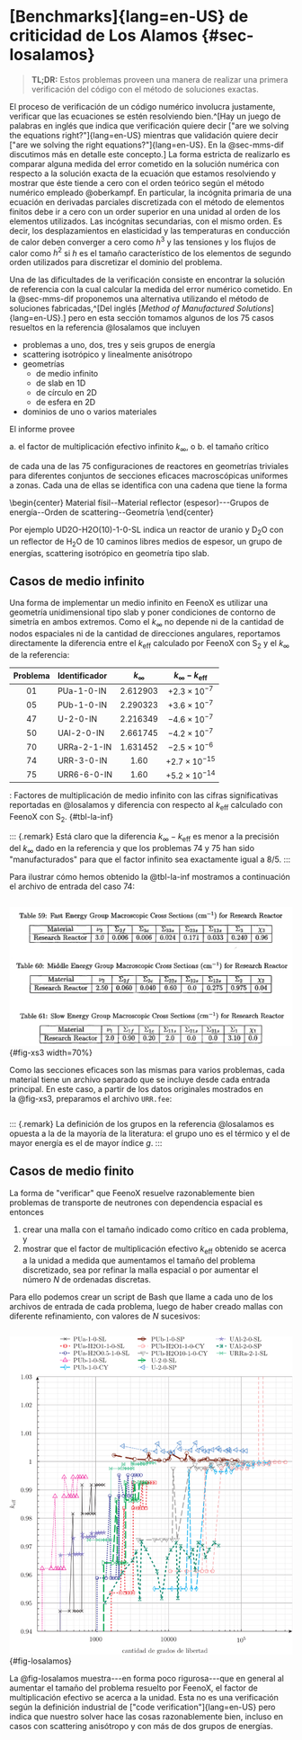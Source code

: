 # [Benchmarks]{lang=en-US} de criticidad de Los Alamos {#sec-losalamos}

> **TL;DR:** Estos problemas proveen una manera de realizar una primera verificación del código con el método de soluciones exactas.

El proceso de verificación de un código numérico involucra justamente, verificar que las ecuaciones se estén resolviendo bien.^[Hay un juego de palabras en inglés que indica que verificación quiere decir ["are we solving the equations right?"]{lang=en-US} mientras que validación quiere decir ["are we solving the right equations?"]{lang=en-US}. En la @sec-mms-dif discutimos más en detalle este concepto.]
La forma estricta de realizarlo es comparar alguna medida del error cometido en la solución numérica con respecto a la solución exacta de la ecuación que estamos resolviendo y mostrar que éste tiende a cero con el orden teórico según el método numérico empleado @oberkampf.
En particular, la incógnita primaria de una ecuación en derivadas parciales discretizada con el método de elementos finitos debe ir a cero con un order superior en una unidad al orden de los elementos utilizados. Las incógnitas secundarias, con el mismo orden.
Es decir, los desplazamientos en elasticidad y las temperaturas en conducción de calor deben converger a cero como $h^3$ y las tensiones y los flujos de calor como $h^2$ si $h$ es el tamaño característico de los elementos de segundo orden utilizados para discretizar el dominio del problema.

Una de las dificultades de la verificación consiste en encontrar la solución de referencia con la cual calcular la medida del error numérico cometido. En la @sec-mms-dif proponemos una alternativa utilizando el método de soluciones fabricadas,^[Del inglés [_Method of Manufactured Solutions_]{lang=en-US}.] pero en esta sección tomamos algunos de los 75 casos resueltos en la referencia @losalamos que incluyen


 * problemas a uno, dos, tres y seis grupos de energía
 * scattering isotrópico y linealmente anisótropo
 * geometrías
   - de medio infinito
   - de slab en 1D
   - de círculo en 2D
   - de esfera en 2D
 * dominios de uno o varios materiales

El informe provee

 a. el factor de multiplicación efectivo infinito $k_\infty$, o
 b. el tamaño crítico
 
de cada una de las 75 configuraciones de reactores en geometrías triviales para diferentes conjuntos de secciones eficaces macroscópicas uniformes a zonas. Cada una de ellas se identifica con una cadena que tiene la forma

\begin{center}
Material físil--Material reflector (espesor)---Grupos de energía--Orden de scattering--Geometría
\end{center}

Por ejemplo UD2O-H2O(10)-1-0-SL indica un reactor de uranio y D$_2$O con un reflector de H$_2$O de 10 caminos libres medios de espesor, un grupo de energías, scattering isotrópico en geometría tipo slab.




## Casos de medio infinito

Una forma de implementar un medio infinito en FeenoX es utilizar una geometría unidimensional tipo slab y poner condiciones de contorno de simetría en ambos extremos. Como el $k_\infty$ no depende ni de la cantidad de nodos espaciales ni de la cantidad de direcciones angulares, reportamos directamente la diferencia entre el $k_\text{eff}$ calculado por FeenoX con S$_2$ y el $k_\infty$ de la referencia:

Problema | Identificador                             | $k_\infty$               |  $k_\infty - k_\text{eff}$
:-------:|:------------------------------------------|:------------------------:|:------------------------:
 01      | PUa-1-0-IN                                |    2.612903              |   $+2.3 \times 10^{-7}$
 05      | PUb-1-0-IN                                |    2.290323              |   $+3.6 \times 10^{-7}$
 47      | U-2-0-IN                                  |    2.216349              |   $-4.6 \times 10^{-7}$
 50      | UAl-2-0-IN                                |    2.661745              |   $-4.2 \times 10^{-7}$
 70      | URRa-2-1-IN                               |    1.631452              |   $-2.5 \times 10^{-6}$
 74      | URR-3-0-IN                                |    1.60                  |   $+2.7 \times 10^{-15}$
 75      | URR6-6-0-IN                               |    1.60                  |   $+5.2 \times 10^{-14}$

: Factores de multiplicación de medio infinito con las cifras significativas reportadas en @losalamos y diferencia con respecto al $k_\text{eff}$ calculado con FeenoX con S$_2$. {#tbl-la-inf}
         
::: {.remark}
Está claro que la diferencia $k_\infty - k_\text{eff}$ es menor a la precisión del $k_\infty$ dado en la referencia y que los problemas 74 y 75 han sido "manufacturados" para que el factor infinito sea exactamente igual a 8/5.
:::

Para ilustrar cómo hemos obtenido la @tbl-la-inf mostramos a continuación el archivo de entrada del caso 74:

```{.feenox include="la-p74-URR-3-0-IN.fee"}
```

![Secciones eficaces macroscópicas a tres grupos del material URR @losalamos.](xs3.png){#fig-xs3 width=70%}

Como las secciones eficaces son las mismas para varios problemas, cada material tiene un archivo separado que se incluye desde cada entrada principal. En este caso, a partir de los datos originales mostrados en la @fig-xs3, preparamos el archivo `URR.fee`:


```{.feenox include="URR.fee"}
```

::: {.remark}
La definición de los grupos en la referencia @losalamos es opuesta a la de la mayoría de la literatura: el grupo uno es el térmico y el de mayor energía es el de mayor índice $g$.
:::
 
## Casos de medio finito

La forma de "verificar" que FeenoX resuelve razonablemente bien problemas de transporte de neutrones con dependencia espacial es entonces

 1. crear una malla con el tamaño indicado como crítico en cada problema, y
 2. mostrar que el factor de multiplicación efectivo $k_\text{eff}$ obtenido se acerca a la unidad a medida que aumentamos el tamaño del problema discretizado, sea por refinar la malla espacial o por aumentar el número $N$ de ordenadas discretas. 

Para ello podemos crear un script de Bash que llame a cada uno de los archivos de entrada de cada problema, luego de haber creado mallas con diferente refinamiento, con valores de $N$ sucesivos:

```{.bash include="losalamos.sh"}
```

![Factor de multiplicación vs. cantidad de grados de libertad para 13 de los 75 problemas de @losalamos. A medida que aumentamos el tamaño del problema (sea por refinamiento de malla o por incrementar $N$) el $k_\text{eff}$ se acerca a la unidad.](losalamos.svg){#fig-losalamos}

La @fig-losalamos muestra---en forma poco rigurosa---que en general al aumentar el tamaño del problema resuelto por FeenoX, el factor de multiplicación efectivo se acerca a la unidad.
Esta no es una verificación según la definición industrial de ["code verification"]{lang=en-US} pero indica que nuestro solver hace las cosas razonablemente bien, incluso en casos con scattering anisótropo y con más de dos grupos de energías.
